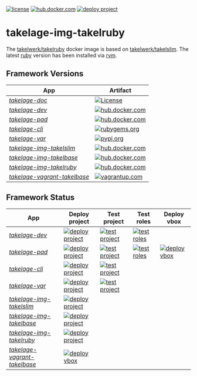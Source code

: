 [![license](https://img.shields.io/github/license/takelwerk/takelage-img-takelruby?color=blueviolet)](https://github.com/takelwerk/takelage-img-takelruby/blob/main/LICENSE)
[![hub.docker.com](https://img.shields.io/docker/v/takelwerk/takelruby/latest?label=hub.docker.com&color=blue)](https://hub.docker.com/r/takelwerk/takelruby)
[![deploy project](https://img.shields.io/github/workflow/status/takelwerk/takelage-img-takelruby/Build%20and%20deploy%20takelruby?label=deploy%20project)](https://github.com/takelwerk/takelage-img-takelruby/actions/workflows/build_deploy_takelruby_nightly.yml)

# takelage-img-takelruby

The
[takelwerk/takelruby](https://hub.docker.com/repository/docker/takelwerk/takelruby)
docker image is based on
[takelwerk/takelslim](https://hub.docker.com/repository/docker/takelwerk/takelslim).
The latest 
[ruby](https://www.ruby-lang.org) version has been installed via 
[rvm](https://rvm.io).

## Framework Versions

| App | Artifact |
| --- | -------- |
| *[takelage-doc](https://github.com/takelwerk/takelage-doc)* | [![License](https://img.shields.io/github/license/takelwerk/takelage-doc?color=blueviolet)](https://github.com/takelwerk/takelage-doc/blob/main/LICENSE) |
| *[takelage-dev](https://github.com/takelwerk/takelage-dev)* | [![hub.docker.com](https://img.shields.io/docker/v/takelwerk/takelage/latest?label=hub.docker.com&sort=semver&color=blue)](https://hub.docker.com/r/takelwerk/takelage) |
| *[takelage-pad](https://github.com/takelwerk/takelage-pad)* | [![hub.docker.com](https://img.shields.io/docker/v/takelwerk/takelpad/latest?label=hub.docker.com&sort=semver&color=blue)](https://hub.docker.com/r/takelwerk/takelpad) |
| *[takelage-cli](https://github.com/takelwerk/takelage-cli)* | [![rubygems.org](https://img.shields.io/gem/v/takeltau?label=rubygems.org&color=blue)](https://rubygems.org/gems/takeltau) |
| *[takelage-var](https://github.com/takelwerk/takelage-var)* | [![pypi,org](https://img.shields.io/pypi/v/pytest-takeltest?label=pypi.org&color=blue)](https://pypi.org/project/pytest-takeltest/) |
| *[takelage-img-takelslim](https://github.com/takelwerk/takelage-img-takelslim)* | [![hub.docker.com](https://img.shields.io/docker/v/takelwerk/takelslim/latest?label=hub.docker.com&color=blue)](https://hub.docker.com/r/takelwerk/takelslim) | 
| *[takelage-img-takelbase](https://github.com/takelwerk/takelage-img-takelbase)* | [![hub.docker.com](https://img.shields.io/docker/v/takelwerk/takelbase/latest?label=hub.docker.com&color=blue)](https://hub.docker.com/r/takelwerk/takelbase) | 
| *[takelage-img-takelruby](https://github.com/takelwerk/takelage-img-takelruby)* | [![hub.docker.com](https://img.shields.io/docker/v/takelwerk/takelruby/latest?label=hub.docker.com&color=blue)](https://hub.docker.com/r/takelwerk/takelruby) | 
| *[takelage-vagrant-takelbase](https://github.com/takelwerk/takelage-vagrant-takelbase)* | [![vagrantup.com](https://img.shields.io/badge/vagrantup.com-debian--bullseye-blue)](https://app.vagrantup.com/takelwerk/boxes/takelbase) | 

## Framework Status

| App | Deploy project | Test project | Test roles | Deploy vbox |
| --- | -------------- | ------------ | ---------- | ----------- |
| *[takelage-dev](https://github.com/takelwerk/takelage-dev)* | [![deploy project](https://img.shields.io/github/workflow/status/takelwerk/takelage-dev/Build,%20test%20and%20deploy%20project?label=deploy%20project)](https://github.com/takelwerk/takelage-dev/actions/workflows/build_test_deploy_project_on_push.yml) | [![test project](https://img.shields.io/github/workflow/status/takelwerk/takelage-dev/Build%20and%20test%20project?label=test%20project)](https://github.com/takelwerk/takelage-dev/actions/workflows/build_test_project_nightly.yml) | [![test roles](https://img.shields.io/github/workflow/status/takelwerk/takelage-dev/Test%20roles?label=test%20roles)](https://github.com/takelwerk/takelage-dev/actions/workflows/build_test_roles_nightly.yml) |
| *[takelage-pad](https://github.com/takelwerk/takelage-pad)* | [![deploy project](https://img.shields.io/github/workflow/status/takelwerk/takelage-pad/Build,%20test%20and%20deploy%20project%20to%20dockerhub?label=deploy%20project)](https://github.com/takelwerk/takelage-pad/actions/workflows/build_test_deploy_project_on_push.yml) | [![test project](https://img.shields.io/github/workflow/status/takelwerk/takelage-pad/Build%20and%20test%20project?label=test%20project)](https://github.com/takelwerk/takelage-pad/actions/workflows/build_test_project_nightly.yml) | [![test roles](https://img.shields.io/github/workflow/status/takelwerk/takelage-pad/Build%20and%20test%20roles?label=test%20roles)](https://github.com/takelwerk/takelage-pad/actions/workflows/build_test_roles_nightly.yml) | [![deploy vbox](https://img.shields.io/github/workflow/status/takelwerk/takelage-pad/Build%20and%20deploy%20project%20vbox%20to%20vagrantup?label=deploy%20vbox)](https://github.com/takelwerk/takelage-pad/actions/workflows/build_deploy_project_vbox_on_push.yml) |
| *[takelage-cli](https://github.com/takelwerk/takelage-cli)* | [![deploy project](https://img.shields.io/github/workflow/status/takelwerk/takelage-cli/Build,%20test%20and%20deploy%20project?label=deploy%20project)](https://github.com/takelwerk/takelage-cli/actions/workflows/build_test_deploy_project_on_push.yml) | [![test project](https://img.shields.io/github/workflow/status/takelwerk/takelage-cli/Test%20project?label=test%20project)](https://github.com/takelwerk/takelage-cli/actions/workflows/test_project_nightly.yml) |
| *[takelage-var](https://github.com/takelwerk/takelage-var)* | [![deploy project](https://img.shields.io/github/workflow/status/takelwerk/takelage-var/Build,%20test%20and%20deploy%20project?label=deploy%20project)](https://github.com/takelwerk/takelage-var/actions/workflows/build_test_deploy_project_on_push.yml) | [![test project](https://img.shields.io/github/workflow/status/takelwerk/takelage-var/Build%20and%20test%20project?label=test%20project)](https://github.com/takelwerk/takelage-var/actions/workflows/build_test_project_nightly.yml) |
| *[takelage-img-takelslim](https://github.com/takelwerk/takelage-img-takelslim)* | [![deploy project](https://img.shields.io/github/workflow/status/takelwerk/takelage-img-takelslim/Build%20and%20deploy%20takelslim?label=deploy%20project)](https://github.com/takelwerk/takelage-img-takelslim/actions/workflows/build_deploy_takelslim_nightly.yml) |
| *[takelage-img-takelbase](https://github.com/takelwerk/takelage-img-takelbase)* | [![deploy project](https://img.shields.io/github/workflow/status/takelwerk/takelage-img-takelbase/Build%20and%20deploy%20takelbase?label=deploy%20project)](https://github.com/takelwerk/takelage-img-takelbase/actions/workflows/build_deploy_takelbase_nightly.yml) |
| *[takelage-img-takelruby](https://github.com/takelwerk/takelage-img-takelruby)* | [![deploy project](https://img.shields.io/github/workflow/status/takelwerk/takelage-img-takelruby/Build%20and%20deploy%20takelruby%20latest?label=deploy%20project)](https://github.com/takelwerk/takelage-img-takelruby/actions/workflows/build_deploy_takelruby_nightly.yml) |
| *[takelage-vagrant-takelbase](https://github.com/takelwerk/takelage-vagrant-takelbase)* | [![deploy vbox](https://img.shields.io/github/workflow/status/takelwerk/takelage-vagrant-takelbase/Build%20and%20deploy%20virtualbox?label=deploy%20vbox)](https://github.com/takelwerk/takelage-vagrant-takelbase/actions/workflows/build_and_deploy_virtualbox_nightly.yml) |
